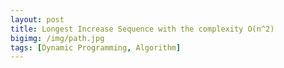 ```yaml
---
layout: post
title: Longest Increase Sequence with the complexity O(n^2)
bigimg: /img/path.jpg
tags: [Dynamic Programming, Algorithm]
---
```


